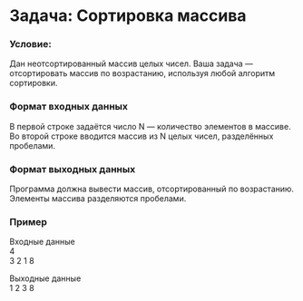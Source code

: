 # Задача: Сортировка массива
### Условие: 
Дан неотсортированный массив целых чисел. Ваша задача — отсортировать массив по возрастанию, используя любой алгоритм сортировки.

### Формат входных данных
В первой строке задаётся число N — количество элементов в массиве.
Во второй строке вводится массив из N целых чисел, разделённых пробелами.

### Формат выходных данных
Программа должна вывести массив, отсортированный по возрастанию. Элементы массива разделяются пробелами.

### Пример
Входные данные  
4  
3 2 1 8

Выходные данные  
1 2 3 8